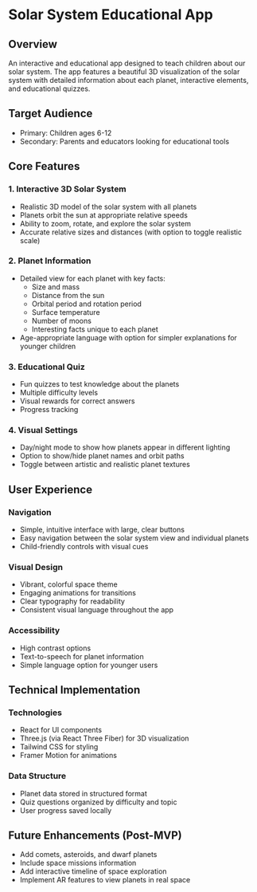 # Solar System Educational App

## Overview
An interactive and educational app designed to teach children about our solar system. The app features a beautiful 3D visualization of the solar system with detailed information about each planet, interactive elements, and educational quizzes.

## Target Audience
- Primary: Children ages 6-12
- Secondary: Parents and educators looking for educational tools

## Core Features

### 1. Interactive 3D Solar System
- Realistic 3D model of the solar system with all planets
- Planets orbit the sun at appropriate relative speeds
- Ability to zoom, rotate, and explore the solar system
- Accurate relative sizes and distances (with option to toggle realistic scale)

### 2. Planet Information
- Detailed view for each planet with key facts:
  - Size and mass
  - Distance from the sun
  - Orbital period and rotation period
  - Surface temperature
  - Number of moons
  - Interesting facts unique to each planet
- Age-appropriate language with option for simpler explanations for younger children

### 3. Educational Quiz
- Fun quizzes to test knowledge about the planets
- Multiple difficulty levels
- Visual rewards for correct answers
- Progress tracking

### 4. Visual Settings
- Day/night mode to show how planets appear in different lighting
- Option to show/hide planet names and orbit paths
- Toggle between artistic and realistic planet textures

## User Experience

### Navigation
- Simple, intuitive interface with large, clear buttons
- Easy navigation between the solar system view and individual planets
- Child-friendly controls with visual cues

### Visual Design
- Vibrant, colorful space theme
- Engaging animations for transitions
- Clear typography for readability
- Consistent visual language throughout the app

### Accessibility
- High contrast options
- Text-to-speech for planet information
- Simple language option for younger users

## Technical Implementation

### Technologies
- React for UI components
- Three.js (via React Three Fiber) for 3D visualization
- Tailwind CSS for styling
- Framer Motion for animations

### Data Structure
- Planet data stored in structured format
- Quiz questions organized by difficulty and topic
- User progress saved locally

## Future Enhancements (Post-MVP)
- Add comets, asteroids, and dwarf planets
- Include space missions information
- Add interactive timeline of space exploration
- Implement AR features to view planets in real space